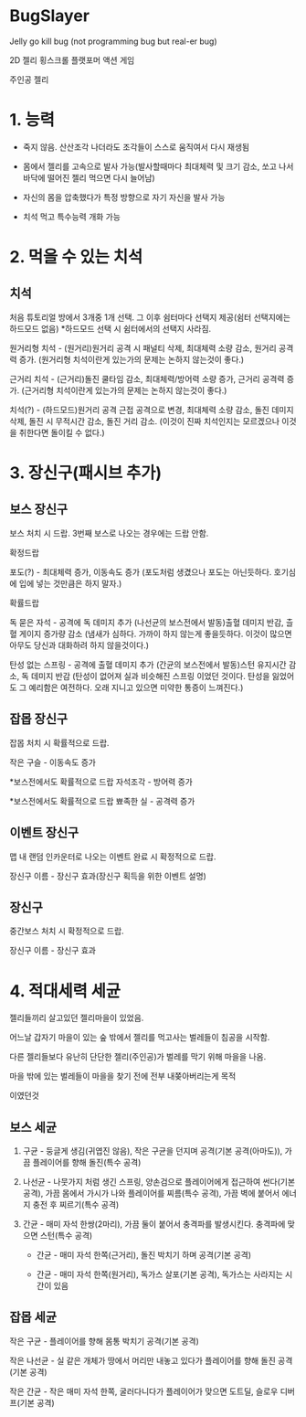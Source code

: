 # BugSlayer
Jelly go kill bug (not programming bug but real-er bug)


2D 젤리 횡스크롤 플랫포머 액션 게임

주인공 젤리

# 1. 능력
- 죽지 않음. 산산조각 나더라도 조각들이 스스로 움직여서 다시 재생됨

- 몸에서 젤리를 고속으로 발사 가능(발사할때마다 최대체력 및 크기 감소, 쏘고 나서 바닥에 떨어진 젤리 먹으면 다시 늘어남)

- 자신의 몸을 압축했다가 특정 방향으로 자기 자신을 발사 가능

- 치석 먹고 특수능력 개화 가능


# 2. 먹을 수 있는 치석

## 치석
처음 튜토리얼 방에서 3개중 1개 선택. 그 이후 쉼터마다 선택지 제공(쉼터 선택지에는 하드모드 없음)
*하드모드 선택 시 쉼터에서의 선택지 사라짐.

원거리형 치석 - (원거리)원거리 공격 시 패널티 삭제, 최대체력 소량 감소, 원거리 공격력 증가.
(원거리형 치석이란게 있는가의 문제는 논하지 않는것이 좋다.)

근거리 치석 - (근거리)돌진 쿨타임 감소, 최대체력/방어력 소량 증가, 근거리 공격력 증가.
(근거리형 치석이란게 있는가의 문제는 논하지 않는것이 좋다.)

치석(?) - (하드모드)원거리 공격 근접 공격으로 변경, 최대체력 소량 감소, 돌진 데미지 삭제, 돌진 시 무적시간 감소, 돌진 거리 감소.
(이것이 진짜 치석인지는 모르겠으나 이것을 취한다면 돌이킬 수 없다.)


# 3. 장신구(패시브 추가)

## 보스 장신구
보스 처치 시 드랍. 3번째 보스로 나오는 경우에는 드랍 안함.

확정드랍

포도(?) - 최대체력 증가, 이동속도 증가
(포도처럼 생겼으나 포도는 아닌듯하다. 호기심에 입에 넣는 것만큼은 하지 말자.)

확률드랍

독 묻은 자석 - 공격에 독 데미지 추가
               (나선균의 보스전에서 발동)출혈 데미지 반감, 츨혈 게이지 증가량 감소
(냄새가 심하다. 가까이 하지 않는게 좋을듯하다. 이것이 많으면 아무도 당신과 대화하려 하지 않을것이다.)

탄성 없는 스프링 - 공격에 출혈 데미지 추가
                  (간균의 보스전에서 발동)스턴 유지시간 감소, 독 데미지 반감
(탄성이 없어져 실과 비슷해진 스프링 이었던 것이다. 탄성을 잃었어도 그 예리함은 여전하다. 오래 지니고 있으면 미약한 통증이 느껴진다.)

## 잡몹 장신구
잡몹 처치 시 확률적으로 드랍.

작은 구슬 - 이동속도 증가

*보스전에서도 확률적으로 드랍
자석조각 - 방어력 증가

*보스전에서도 확률적으로 드랍
뾰족한 실 - 공격력 증가


## 이벤트 장신구
맵 내 랜덤 인카운터로 나오는 이벤트 완료 시 확정적으로 드랍.

장신구 이름 - 장신구 효과(장신구 획득을 위한 이벤트 설명)

## 장신구
중간보스 처치 시 확정적으로 드랍.

장신구 이름 - 장신구 효과

# 4. 적대세력 세균

젤리들끼리 살고있던 젤리마을이 있었음.

어느날 갑자기 마을이 있는 숲 밖에서 젤리를 먹고사는 벌레들이 침공을 시작함.

다른 젤리들보다 유난히 단단한 젤리(주인공)가 벌레를 막기 위해 마을을 나옴.

마을 밖에 있는 벌레들이 마을을 찾기 전에 전부 내쫒아버리는게 목적

이였던것

## 보스 세균

1. 구균 - 둥글게 생김(귀엽진 않음), 작은 구균을 던지며 공격(기본 공격(아마도)), 가끔 플레이어를 향해 돌진(특수 공격)
   
2. 나선균 - 나뭇가지 처럼 생긴 스프링, 양손검으로 플레이어에게 접근하여 썬다(기본 공격), 가끔 몸에서 가시가 나와 플레이어를 찌름(특수 공격), 가끔 벽에 붙어서 에너지 충전 후 찌르기(특수 공격)
   
3. 간균 - 매미 자석 한쌍(2마리), 가끔 둘이 붙어서 충격파를 발생시킨다. 충격파에 맞으면 스턴(특수 공격)

   - 간균 - 매미 자석 한쪽(근거리), 돌진 박치기 하며 공격(기본 공격)

   - 간균 - 매미 자석 한쪽(원거리), 독가스 살포(기본 공격), 독가스는 사라지는 시간이 있음

## 잡몹 세균

작은 구균 - 플레이어를 향해 몸통 박치기 공격(기본 공격)

작은 나선균 - 실 같은 개체가 땅에서 머리만 내놓고 있다가 플레이어를 향해 돌진 공격(기본 공격)

작은 간균 - 작은 매미 자석 한쪽, 굴러다니다가 플레이어가 맞으면 도트딜, 슬로우 디버프(기본 공격)
